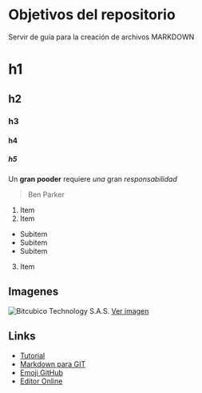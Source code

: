 # Objetivos del repositorio
Servir de guía para la creación de archivos MARKDOWN

# h1
## h2
### h3
#### h4
##### h5

Un **gran pooder** requiere *una* gran *responsabilidad*
> Ben Parker

1. Item
2. Item
 * Subitem
 * Subitem
 * Subitem
3. Item

## Imagenes
![Bitcubico Technology S.A.S.](https://marczak.io/images/netcore-vuejs/splash.png)
[Ver imagen](https://marczak.io/images/netcore-vuejs/splash.png)

## Links
 * [Tutorial](https://www.markdowntutorial.com/)
 * [Markdown para GIT](https://guides.github.com/pdfs/markdown-cheatsheet-online.pdf)
 * [Emoji GitHub](https://guides.github.com/pdfs/markdown-cheatsheet-online.pdf)
 * [Editor Online](https://stackedit.io/)

